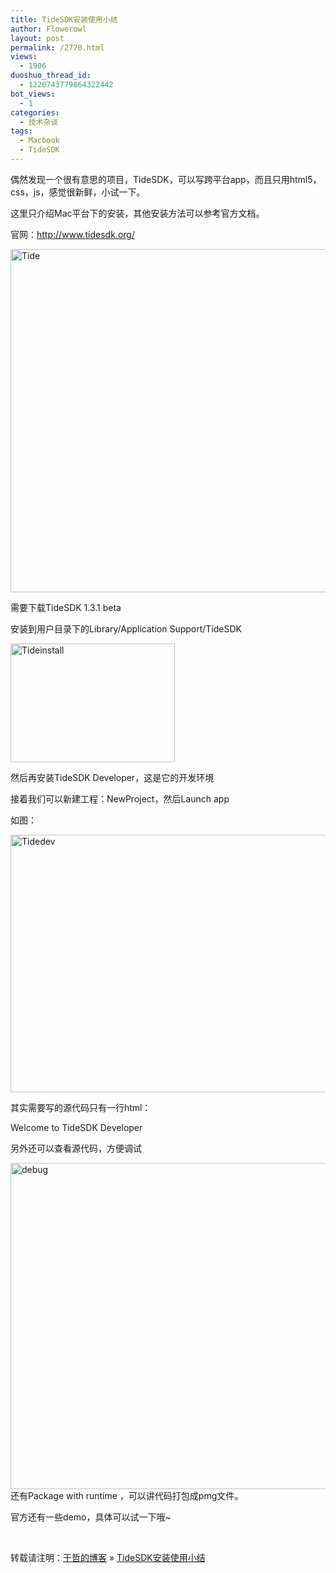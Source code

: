 ```yaml
---
title: TideSDK安装使用小结
author: Flowerowl
layout: post
permalink: /2770.html
views:
  - 1906
duoshuo_thread_id:
  - 1220743779864322442
bot_views:
  - 1
categories:
  - 技术杂谈
tags:
  - Macbook
  - TideSDK
---
```

偶然发现一个很有意思的项目，TideSDK，可以写跨平台app，而且只用html5，css，js，感觉很新鲜，小试一下。

这里只介绍Mac平台下的安装，其他安装方法可以参考官方文档。

官网：<http://www.tidesdk.org/>

<img title="tide.png" alt="Tide" src="http://lazynight.me/wp-content/uploads/2012/12/tide.png" width="600" height="549" border="0" />

需要下载TideSDK 1.3.1 beta

安装到用户目录下的Library/Application Support/TideSDK

<img style="border-style: initial; border-color: initial; border-width: 0px;" title="tideinstall.png" alt="Tideinstall" src="http://lazynight.me/wp-content/uploads/2012/12/tideinstall.png" width="263" height="190" border="0" />

然后再安装TideSDK Developer，这是它的开发环境

接着我们可以新建工程：NewProject，然后Launch app

如图：

<img style="border-style: initial; border-color: initial; border-width: 0px;" title="tidedev.png" alt="Tidedev" src="http://lazynight.me/wp-content/uploads/2012/12/tidedev.png" width="600" height="412" border="0" />

其实需要写的源代码只有一行html：

<html>  
<head></head>  
<body style=&#8221;background-color:#1c1c1c;margin:0&#8243;>  
<div style=&#8221;border-top:1px solid #404040&#8243;>  
<div style=&#8221;color:#fff;;padding:10px&#8221;>Welcome to TideSDK Developer</div>  
</div>  
</body>  
</html>

另外还可以查看源代码，方便调试

<img class="alignnone size-full wp-image-2771" alt="debug" src="http://lazynight.me/wp-content/uploads/2012/12/debug.jpg" width="700" height="522" />  
还有Package with runtime ，可以讲代码打包成pmg文件。

官方还有一些demo，具体可以试一下哦~

&nbsp;

转载请注明：[于哲的博客][1] &raquo; [TideSDK安装使用小结][2]

 [1]: http://lazynight.me
 [2]: http://lazynight.me/2770.html